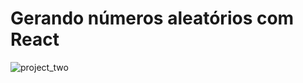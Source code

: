 # Gerando números aleatórios com React

![project_two](https://user-images.githubusercontent.com/45996913/103001539-f6a69080-450b-11eb-8881-e51d0152a438.png)
